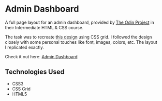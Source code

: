 # Admin Dashboard

A full page layout for an admin dashboard, provided by [The Odin Project](https://www.theodinproject.com/lessons/intermediate-html-and-css-admin-dashboard) in their Intermediate HTML & CSS course. 

The task was to recreate [this design](https://cdn.statically.io/gh/TheOdinProject/curriculum/main/html_css/grid-lessons/project-dashboard/dashboard-project.png) using CSS grid. I followed the design closely with some personal touches like font, images, colors, etc. The layout I replicated exactly.

Check it out here: [Admin Dashboard](https://technikka.github.io/AdminDashboard/)


## Technologies Used

* CSS3
* CSS Grid
* HTML5
